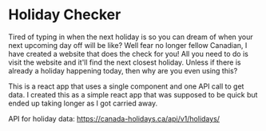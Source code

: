 # Holiday Checker

Tired of typing in when the next holiday is so you can dream of when your next upcoming day off will be like? Well fear no longer fellow Canadian, I have created a website that does the check for you! All you need to do is visit the website and it'll find the next closest holiday. Unless if there is already a holiday happening today, then why are you even using this?

This is a react app that uses a single component and one API call to get data. I created this as a simple react app that was supposed to be quick but ended up taking longer as I got carried away.

API for holiday data: https://canada-holidays.ca/api/v1/holidays/
